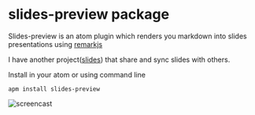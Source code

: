# slides-preview package

Slides-preview is an atom plugin which renders you markdown into slides presentations using [remarkjs](http://remarkjs.com/#1)

I have another project([slides](http://github.com/shafreeck/slides)) that share and sync slides with others.

Install in your atom or using command line

```
apm install slides-preview
```


![screencast](https://raw.githubusercontent.com/shafreeck/slides-preview/master/resource/slides-preview-screencast.gif)
